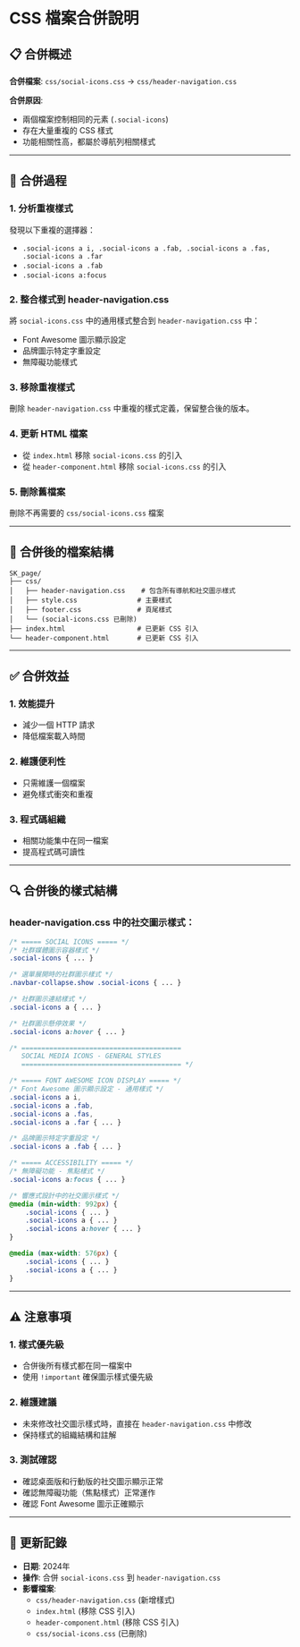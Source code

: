# CSS 檔案合併說明

## 📋 合併概述

**合併檔案**: `css/social-icons.css` → `css/header-navigation.css`

**合併原因**: 
- 兩個檔案控制相同的元素 (`.social-icons`)
- 存在大量重複的 CSS 樣式
- 功能相關性高，都屬於導航列相關樣式

---

## 🔄 合併過程

### 1. **分析重複樣式**
發現以下重複的選擇器：
- `.social-icons a i, .social-icons a .fab, .social-icons a .fas, .social-icons a .far`
- `.social-icons a .fab`
- `.social-icons a:focus`

### 2. **整合樣式到 header-navigation.css**
將 `social-icons.css` 中的通用樣式整合到 `header-navigation.css` 中：
- Font Awesome 圖示顯示設定
- 品牌圖示特定字重設定
- 無障礙功能樣式

### 3. **移除重複樣式**
刪除 `header-navigation.css` 中重複的樣式定義，保留整合後的版本。

### 4. **更新 HTML 檔案**
- 從 `index.html` 移除 `social-icons.css` 的引入
- 從 `header-component.html` 移除 `social-icons.css` 的引入

### 5. **刪除舊檔案**
刪除不再需要的 `css/social-icons.css` 檔案

---

## 📁 合併後的檔案結構

```
SK_page/
├── css/
│   ├── header-navigation.css    # 包含所有導航和社交圖示樣式
│   ├── style.css               # 主要樣式
│   ├── footer.css              # 頁尾樣式
│   └── (social-icons.css 已刪除)
├── index.html                  # 已更新 CSS 引入
└── header-component.html       # 已更新 CSS 引入
```

---

## ✅ 合併效益

### 1. **效能提升**
- 減少一個 HTTP 請求
- 降低檔案載入時間

### 2. **維護便利性**
- 只需維護一個檔案
- 避免樣式衝突和重複

### 3. **程式碼組織**
- 相關功能集中在同一檔案
- 提高程式碼可讀性

---

## 🔍 合併後的樣式結構

### header-navigation.css 中的社交圖示樣式：

```css
/* ===== SOCIAL ICONS ===== */
/* 社群媒體圖示容器樣式 */
.social-icons { ... }

/* 選單展開時的社群圖示樣式 */
.navbar-collapse.show .social-icons { ... }

/* 社群圖示連結樣式 */
.social-icons a { ... }

/* 社群圖示懸停效果 */
.social-icons a:hover { ... }

/* ========================================
   SOCIAL MEDIA ICONS - GENERAL STYLES
   ======================================== */

/* ===== FONT AWESOME ICON DISPLAY ===== */
/* Font Awesome 圖示顯示設定 - 通用樣式 */
.social-icons a i,
.social-icons a .fab,
.social-icons a .fas,
.social-icons a .far { ... }

/* 品牌圖示特定字重設定 */
.social-icons a .fab { ... }

/* ===== ACCESSIBILITY ===== */
/* 無障礙功能 - 焦點樣式 */
.social-icons a:focus { ... }

/* 響應式設計中的社交圖示樣式 */
@media (min-width: 992px) {
    .social-icons { ... }
    .social-icons a { ... }
    .social-icons a:hover { ... }
}

@media (max-width: 576px) {
    .social-icons { ... }
    .social-icons a { ... }
}
```

---

## ⚠️ 注意事項

### 1. **樣式優先級**
- 合併後所有樣式都在同一檔案中
- 使用 `!important` 確保圖示樣式優先級

### 2. **維護建議**
- 未來修改社交圖示樣式時，直接在 `header-navigation.css` 中修改
- 保持樣式的組織結構和註解

### 3. **測試確認**
- 確認桌面版和行動版的社交圖示顯示正常
- 確認無障礙功能（焦點樣式）正常運作
- 確認 Font Awesome 圖示正確顯示

---

## 📝 更新記錄

- **日期**: 2024年
- **操作**: 合併 `social-icons.css` 到 `header-navigation.css`
- **影響檔案**: 
  - `css/header-navigation.css` (新增樣式)
  - `index.html` (移除 CSS 引入)
  - `header-component.html` (移除 CSS 引入)
  - `css/social-icons.css` (已刪除) 